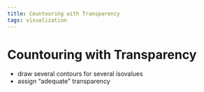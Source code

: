 ```yaml
---
title: Countouring with Transparency
tags: visualization
---
```


# Countouring with Transparency
- draw several contours for several isovalues
- assign “adequate” transparency












